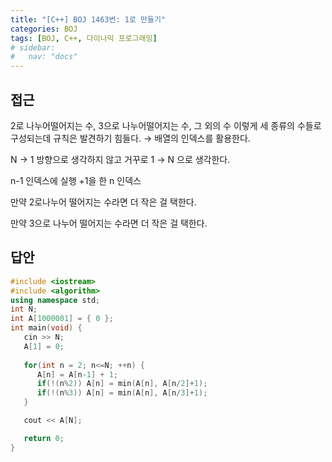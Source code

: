 ```yaml
---
title: "[C++] BOJ 1463번: 1로 만들기"
categories: BOJ
tags: [BOJ, C++, 다이나믹 프로그래밍]
# sidebar:
#   nav: "docs"
---
```



## 접근

2로 나누어떨어지는 수, 3으로 나누어떨어지는 수, 그 외의 수 이렇게 세 종류의 수들로 구성되는데 규칙은 발견하기 힘들다. → 배열의 인덱스를 활용한다.

N → 1 방향으로 생각하지 않고 거꾸로 1 → N 으로 생각한다.

n-1 인덱스에 실행 +1을 한 n 인덱스

만약 2로나누어 떨어지는 수라면 더 작은 걸 택한다.

만약 3으로 나누어 떨어지는 수라면 더 작은 걸 택한다.

## 답안

```cpp
#include <iostream>
#include <algorithm>
using namespace std;
int N;
int A[1000001] = { 0 };
int main(void) {
   cin >> N;
   A[1] = 0;
   
   for(int n = 2; n<=N; ++n) {
      A[n] = A[n-1] + 1;
      if(!(n%2)) A[n] = min(A[n], A[n/2]+1);
      if(!(n%3)) A[n] = min(A[n], A[n/3]+1);
   }

   cout << A[N];

   return 0;
}
```